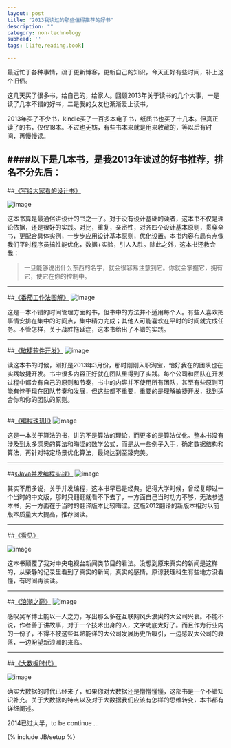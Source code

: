 ```yaml
---
layout: post
title: "2013我读过的那些值得推荐的好书"
description: ""
category: non-technology
subhead: ''
tags: [life,reading,book]

---
```

最近忙于各种事情，疏于更新博客，更新自己的知识，今天正好有些时间，补上这个旧债。

这几天买了很多书，给自己的，给家人。回顾2013年关于读书的几个大事，一是读了几本不错的好书，二是我的女友也渐渐爱上读书。

2013年买了不少书，kindle买了一百多本电子书，纸质书也买了十几本。但真正读了的书，仅仅18本。不过也无妨，有些书本来就是用来收藏的，等以后有时间，再慢慢读。

####以下是几本书，是我2013年读过的好书推荐，排名不分先后：
---


##[《写给大家看的设计书》](http://book.douban.com/subject/3323633/)

![image](http://img3.douban.com/lpic/s24928411.jpg)

这本书算是最通俗讲设计的书之一了。对于没有设计基础的读者，这本书不仅是理论依据，还是很好的实践。对比，重复，亲密性，对齐四个设计基本原则，贯穿全书，更配合具体实例，一步步应用设计基本原则，优化设置。本书内容布局有点像我们平时程序员搞性能优化，数据+实验，引人入胜。除此之外，这本书还教会我：

> 一旦能够说出什么东西的名字，就会很容易注意到它。你就会掌握它，拥有它，使它在你的控制中。

---

##[《番茄工作法图解》](http://book.douban.com/subject/5916234/)
![image](http://img3.douban.com/lpic/s4599081.jpg)

这是一本不错的时间管理方面的书，但书中的方法并不适用每个人。有些人喜欢把事情安排在集中的时间点，集中精力完成；其他人可能喜欢在平时的时间就完成任务。不管怎样，关于战胜拖延症，这本书给出了不错的实践。

---

##[《敏捷软件开发》](http://book.douban.com/subject/1140457/)
![image](http://img3.douban.com/lpic/s1671095.jpg)

读这本书的时候，刚好是2013年3月份，那时刚刚入职淘宝，恰好我在的团队也在实践敏捷开发。书中很多内容正好就在团队里得到了实践。每个公司和团队在开发过程中都会有自己的原则和节奏，书中的内容并不使用所有团队，甚至有些原则可能有悖于现在团队节奏和发展，但这些都不重要，重要的是理解敏捷开发，找到适合你和你的团队的原则。

---

##[《编程珠玑II》](http://book.douban.com/subject/3234692/)
![image](http://img5.douban.com/lpic/s3386147.jpg)

这是一本关于算法的书，讲的不是算法的理论，而更多的是算法优化。整本书没有涉及到太多深奥的算法和晦涩的数学公式，而是从一些例子入手，确定数据结构和算法，再针对特定场景优化算法，最终达到至臻完美。

---

##[《Java并发编程实战》](http://book.douban.com/subject/10484692/)
![image](http://img3.douban.com/lpic/s7663093.jpg)

其实不用多说，关于并发编程，这本书早已是经典。记得大学时候，曾经复印过一个当时的中文版，那时只翻翻就看不下去了，一方面自己当时功力不够，无法参透本书，另一方面在于当时的翻译版本比较晦涩。这版2012翻译的新版本相对以前版本质量大大提高，推荐阅读。

---

##[《看见》](http://book.douban.com/subject/20427187/)

![image](http://img5.douban.com/lpic/s24514758.jpg)

这本书颠覆了我对中央电视台新闻类节目的看法。没想到原来真实的新闻是这样的，从柴静的记录里看到了真实的新闻，真实的感情。原谅我理科生有些地方没看懂，有时间再读读。

---

##[《浪潮之巅》](http://book.douban.com/subject/6709783/)
![image](http://img3.douban.com/lpic/s6584764.jpg)

感叹吴军博士能以一人之力，写出那么多在互联网风头浪尖的大公司兴衰。不能不说，作者善于讲故事，对于一个技术出身的人，文字功底太好了。而且作为行业内的一份子，不得不被这些耳熟能详的大公司发展历史所吸引，一边感叹大公司的衰落，一边盼望新浪潮的来临。

---

##[《大数据时代》](http://book.douban.com/subject/20429677/)

![image](http://img3.douban.com/lpic/s24574862.jpg)

确实大数据的时代已经来了，如果你对大数据还是懵懵懂懂，这部书是一个不错知识补充。关于大数据的特点以及对于大数据我们应该有怎样的思维转变，本书都有详细阐述。

2014已过大半，to be continue ...


{% include JB/setup %}
